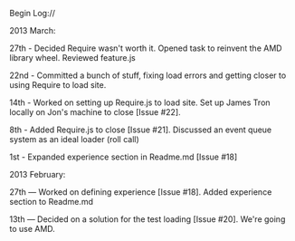 Begin Log://

2013 March:

27th - Decided Require wasn't worth it. Opened task to reinvent the AMD library wheel. Reviewed feature.js

22nd - Committed a bunch of stuff, fixing load errors and getting closer to using Require to load site.

14th - Worked on setting up Require.js to load site. Set up James Tron locally on Jon's machine to close [Issue #22].

8th - Added Require.js to close [Issue #21]. Discussed an event queue system as an ideal loader (roll call)

1st - Expanded experience section in Readme.md [Issue #18]

2013 February:

27th — Worked on defining experience [Issue #18]. Added experience section to Readme.md

13th — Decided on a solution for the test loading [Issue #20]. We're going to use AMD.
